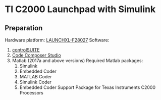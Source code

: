 # TI C2000 Launchpad with Simulink
## Preparation
Hardware platform: 
[LAUNCHXL-F28027](https://www.ti.com/tool/LAUNCHXL-F28027)
Software:
1. [controlSUITE](https://www.ti.com/tool/CONTROLSUITE)
2. [Code Composer Studio](https://www.ti.com/tool/CCSTUDIO)
3. Matlab (2017a and above versions)
  Required Matlab packages:
    1. Simulink
    2. Embedded Coder
    3. MATLAB Coder
    4. Simulink Coder
    5. Embedded Coder Support Package for Texas Instruments C2000 Processors
